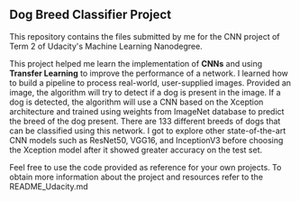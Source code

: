 ## Dog Breed Classifier Project
This repository contains the files submitted by me for the CNN project of Term 2 of Udacity's Machine Learning Nanodegree.

This project helped me learn the implementation of **CNNs** and using **Transfer Learning** to improve the performance of a network. I learned how to build a pipeline to process real-world, user-supplied images. Provided an image, the algorithm will try to detect if a dog is present in the image. If a dog is detected, the algorithm will use a CNN based on the Xception architecture and trained using weights from ImageNet database to predict the breed of the dog present. There are 133 different breeds of dogs that can be classified using this network. I got to explore other state-of-the-art CNN models such as ResNet50, VGG16, and InceptionV3 before choosing the Xception model after it showed greater accuracy on the test set.

Feel free to use the code provided as reference for your own projects. To obtain more information about the project and resources refer to the README_Udacity.md
